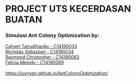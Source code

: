 # PROJECT UTS KECERDASAN BUATAN
<h3>Simulasi Ant Colony Optimization by:</h3>

[Calvert Tanudihardjo - C14190033](https://www.instagram.com/vertfrag/)
<br>[Nicholas Sebastian - C14190034](https://www.instagram.com/nicsv/)
<br>[Raymond Christopher - C14190083](https://www.instagram.com/raymondchristoper_20/)
<br>[Felicia Melody - C14190089](https://www.instagram.com/feliciamelodys/)
<br><br>
https://luvnyen.github.io/AntColonyOptimization/
